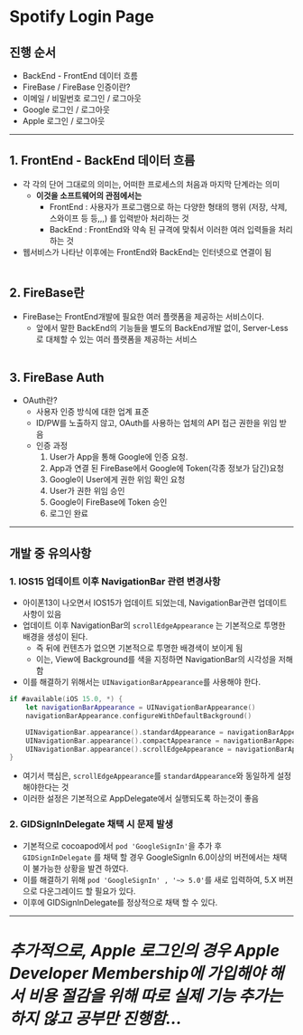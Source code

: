 # Spotify Login Page

## 진행 순서
- BackEnd - FrontEnd 데이터 흐름
- FireBase / FireBase 인증이란? 
- 이메일 / 비밀번호 로그인 / 로그아웃
- Google 로그인 / 로그아웃
- Apple 로그인 / 로그아웃

---
## 1. FrontEnd - BackEnd 데이터 흐름
- 각 각의 단어 그대로의 의미는, 어떠한 프로세스의 처음과 마지막 단계라는 의미
    - **이것을 소프트웨어의 관점에서는**
        - FrontEnd : 사용자가 프로그램으로 하는 다양한 형태의 행위 (저장, 삭제, 스와이프 등 등,,,) 를 입력받아 처리하는 것
        - BackEnd : FrontEnd와 약속 된 규격에 맞춰서 이러한 여러 입력들을 처리하는 것
- 웹서비스가 나타난 이후에는 FrontEnd와 BackEnd는 인터넷으로 연결이 됨
    <br/><br/>
## 2. FireBase란 
- FireBase는 FrontEnd개발에 필요한 여러 플랫폼을 제공하는 서비스이다.
    - 앞에서 말한 BackEnd의 기능들을 별도의 BackEnd개발 없이, Server-Less로 대체할 수 있는 여러 플랫폼을 제공하는 서비스
   <br/><br/>
## 3. FireBase Auth
- OAuth란?
    - 사용자 인증 방식에 대한 업계 표준
    - ID/PW를 노출하지 않고, OAuth를 사용하는 업체의 API 접근 권한을 위임 받음
    - 인증 과정
        1. User가 App을 통해 Google에 인증 요청.
        2. App과 연결 된 FireBase에서 Google에 Token(각종 정보가 담긴)요청
        3. Google이 User에게 권한 위임 확인 요청
        4. User가 권한 위임 승인
        5. Google이 FireBase에 Token 승인
        6. 로그인 완료
---
## 개발 중 유의사항

### 1. IOS15 업데이트 이후 NavigationBar 관련 변경사항
- 아이폰13이 나오면서 IOS15가 업데이트 되었는데, NavigationBar관련 업데이트 사항이 있음
- 업데이트 이후 NavigationBar의 ```scrollEdgeAppearance``` 는 기본적으로 투명한 배경을 생성이 된다.
    - 즉 뒤에 컨텐츠가 없으면 기본적으로 투명한 배경색이 보이게 됨
    - 이는, View에 Background를 색을 지정하면 NavigationBar의 시각성을 저해함
- 이를 해결하기 위해서는 ```UINavigationBarAppearance```를 사용해야 한다.
```swift
if #available(iOS 15.0, *) {
    let navigationBarAppearance = UINavigationBarAppearance()
    navigationBarAppearance.configureWithDefaultBackground()

    UINavigationBar.appearance().standardAppearance = navigationBarAppearance
    UINavigationBar.appearance().compactAppearance = navigationBarAppearance
    UINavigationBar.appearance().scrollEdgeAppearance = navigationBarAppearance
}
```
- 여기서 핵심은, ```scrollEdgeAppearance```를 ```standardAppearance```와 동일하게 설정해야한다는 것
- 이러한 설정은 기본적으로 AppDelegate에서 실행되도록 하는것이 좋음

### 2. GIDSignInDelegate 채택 시 문제 발생
- 기본적으로 cocoapod에서 ```pod 'GoogleSignIn'```을 추가 후<br/>
 ```GIDSignInDelegate``` 를 채택 할 경우 GoogleSignIn 6.0이상의 버전에서는 채택이 불가능한 상황을 발견 하였다.
 - 이를 해결하기 위해 ```pod 'GoogleSignIn' , '~> 5.0'```를 새로 입력하여, 5.X 버젼으로 다운그레이드 할 필요가 있다.
 - 이후에 GIDSignInDelegate를 정상적으로 채택 할 수 있다.

 ---

 # _*추가적으로, Apple 로그인의 경우 Apple Developer Membership에 가입해야 해서 비용 절감을 위해 따로 실제 기능 추가는 하지 않고 공부만 진행함...*_